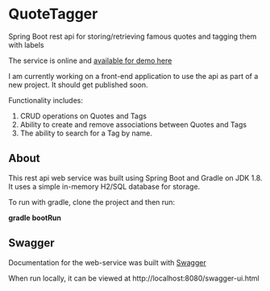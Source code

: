 # QuoteTagger
Spring Boot rest api for storing/retrieving famous quotes and tagging them with labels

The service is online and [available for demo here](https://afternoon-bayou-23485.herokuapp.com/swagger-ui.html)

I am currently working on a front-end application to use the api as part of a new project.  It should get published soon.

Functionality includes:

1) CRUD operations on Quotes and Tags
2) Ability to create and remove associations between Quotes and Tags
3) The ability to search for a Tag by name.

## About

This rest api web service was built using Spring Boot and Gradle on JDK 1.8.  It uses a simple in-memory H2/SQL database for storage.

To run with gradle, clone the project and then run:

**gradle bootRun**

## Swagger

Documentation for the web-service was built with [Swagger](https://swagger.io)

When run locally, it can be viewed at http://localhost:8080/swagger-ui.html

